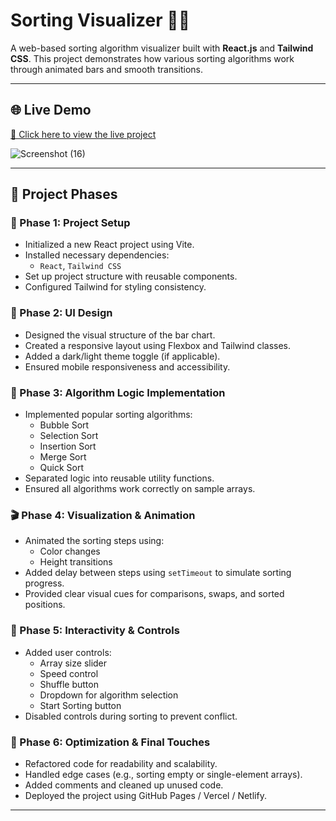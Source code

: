 # Sorting Visualizer 🧮✨

A web-based sorting algorithm visualizer built with **React.js** and **Tailwind CSS**. This project demonstrates how various sorting algorithms work through animated bars and smooth transitions.

---

## 🌐 Live Demo

[🔗 Click here to view the live project](#)  

![Screenshot (16)](https://github.com/user-attachments/assets/f96d8c28-2b58-4a7c-8e99-f558b7b86b64)


---

## 🚀 Project Phases

### 📌 Phase 1: Project Setup

- Initialized a new React project using Vite.
- Installed necessary dependencies:
  - `React`, `Tailwind CSS`
- Set up project structure with reusable components.
- Configured Tailwind for styling consistency.

### 🎨 Phase 2: UI Design

- Designed the visual structure of the bar chart.
- Created a responsive layout using Flexbox and Tailwind classes.
- Added a dark/light theme toggle (if applicable).
- Ensured mobile responsiveness and accessibility.

### 🧠 Phase 3: Algorithm Logic Implementation

- Implemented popular sorting algorithms:
  - Bubble Sort
  - Selection Sort
  - Insertion Sort
  - Merge Sort
  - Quick Sort
- Separated logic into reusable utility functions.
- Ensured all algorithms work correctly on sample arrays.

### 🎬 Phase 4: Visualization & Animation

- Animated the sorting steps using:
  - Color changes
  - Height transitions
- Added delay between steps using `setTimeout` to simulate sorting progress.
- Provided clear visual cues for comparisons, swaps, and sorted positions.

### 🧰 Phase 5: Interactivity & Controls

- Added user controls:
  - Array size slider
  - Speed control
  - Shuffle button
  - Dropdown for algorithm selection
  - Start Sorting button
- Disabled controls during sorting to prevent conflict.

### 🧼 Phase 6: Optimization & Final Touches

- Refactored code for readability and scalability.
- Handled edge cases (e.g., sorting empty or single-element arrays).
- Added comments and cleaned up unused code.
- Deployed the project using GitHub Pages / Vercel / Netlify.

---

